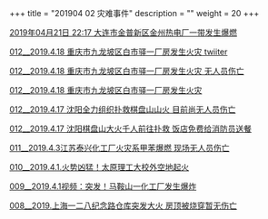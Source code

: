 +++
title = "201904 02 灾难事件"
description = ""
weight = 20
+++

[ 2019年04月21日 22:17 大连市金普新区金州热电厂一带发生爆燃 ](http://www.chinanews.com/shipin/cns-d/2019/04-21/news812550.shtml)

[ 012__2019.4.18 重庆市九龙坡区白市驿一厂房发生火灾 twiiter ](https://twitter.com/cc_pover/status/1119115951423627264)

[ 012__2019.4.18 重庆市九龙坡区白市驿一厂房发生火灾 无人员伤亡 ](http://info.fire.hc360.com/2019/04/1817501114294.shtml)

[ 012__2019.4.18 重庆市九龙坡区白市驿一厂房发生火灾 ](https://news.sina.com.cn/c/2019-04-18/doc-ihvhiqax3715343.shtml)

[ 012__2019.4.17 沈阳全力组织扑救棋盘山山火 目前尚无人员伤亡 ](http://www.ln.xinhuanet.com/2019-04/17/c_1124381056.htm)

[ 012__2019.4.17 沈阳棋盘山大火千人前往扑救 饭店免费给消防员送餐 ](http://www.sanyarb.com.cn/content/2019-04/17/content_434063.htm)

[ 011__2019.4.3江苏泰兴化工厂火灾系甲苯爆燃 现场无人员伤亡 ](https://baijiahao.baidu.com/s?id=1629844603697617860)

[ 010__2019.4.1.火势凶猛！太原理工大校外空地起火 ](https://www.pearvideo.com/video_1537511)

[ 009__2019.4.1视频：突发！马鞍山一化工厂发生爆炸 ](http://v.ifeng.com/201904/video_37626754.shtml)

[008__2019.上海一二八纪念路仓库突发大火 房顶被烧穿暂无伤亡]("http://news.163.com/19/0401/10/EBLVGS3J00018AP2.html)
